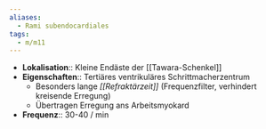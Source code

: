 ```yaml
---
aliases:
  - Rami subendocardiales
tags:
  - m/m11
---
```

- **Lokalisation**:: Kleine Endäste der [[Tawara-Schenkel]]
- **Eigenschaften**:: Tertiäres ventrikuläres Schrittmacherzentrum
	- Besonders lange *[[Refraktärzeit]]* (Frequenzfilter, verhindert kreisende Erregung)
	- Übertragen Erregung ans Arbeitsmyokard
- **Frequenz**:: 30-40 / min